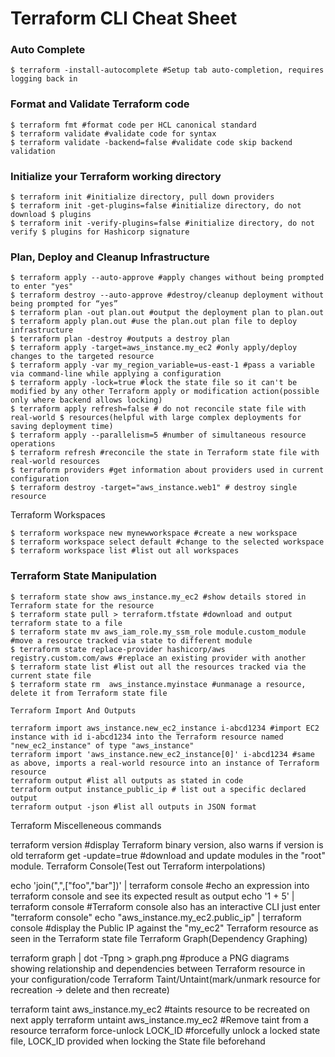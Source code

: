 # Terraform CLI Cheat Sheet

### Auto Complete
```
$ terraform -install-autocomplete #Setup tab auto-completion, requires logging back in
```

### Format and Validate Terraform code
```
$ terraform fmt #format code per HCL canonical standard
$ terraform validate #validate code for syntax
$ terraform validate -backend=false #validate code skip backend validation
```

### Initialize your Terraform working directory
```
$ terraform init #initialize directory, pull down providers
$ terraform init -get-plugins=false #initialize directory, do not download $ plugins
$ terraform init -verify-plugins=false #initialize directory, do not verify $ plugins for Hashicorp signature
```

### Plan, Deploy and Cleanup Infrastructure
```
$ terraform apply --auto-approve #apply changes without being prompted to enter "yes"
$ terraform destroy --auto-approve #destroy/cleanup deployment without being prompted for “yes”
$ terraform plan -out plan.out #output the deployment plan to plan.out
$ terraform apply plan.out #use the plan.out plan file to deploy infrastructure
$ terraform plan -destroy #outputs a destroy plan
$ terraform apply -target=aws_instance.my_ec2 #only apply/deploy changes to the targeted resource
$ terraform apply -var my_region_variable=us-east-1 #pass a variable via command-line while applying a configuration
$ terraform apply -lock=true #lock the state file so it can't be modified by any other Terraform apply or modification action(possible only where backend allows locking)
$ terraform apply refresh=false # do not reconcile state file with real-world $ resources(helpful with large complex deployments for saving deployment time)
$ terraform apply --parallelism=5 #number of simultaneous resource operations
$ terraform refresh #reconcile the state in Terraform state file with real-world resources
$ terraform providers #get information about providers used in current configuration
$ terraform destroy -target="aws_instance.web1" # destroy single resource
```

Terraform Workspaces
```
$ terraform workspace new mynewworkspace #create a new workspace
$ terraform workspace select default #change to the selected workspace
$ terraform workspace list #list out all workspaces
```

### Terraform State Manipulation
```
$ terraform state show aws_instance.my_ec2 #show details stored in Terraform state for the resource
$ terraform state pull > terraform.tfstate #download and output terraform state to a file
$ terraform state mv aws_iam_role.my_ssm_role module.custom_module #move a resource tracked via state to different module
$ terraform state replace-provider hashicorp/aws registry.custom.com/aws #replace an existing provider with another
$ terraform state list #list out all the resources tracked via the current state file
$ terraform state rm  aws_instance.myinstace #unmanage a resource, delete it from Terraform state file

Terraform Import And Outputs

terraform import aws_instance.new_ec2_instance i-abcd1234 #import EC2 instance with id i-abcd1234 into the Terraform resource named "new_ec2_instance" of type "aws_instance"
terraform import 'aws_instance.new_ec2_instance[0]' i-abcd1234 #same as above, imports a real-world resource into an instance of Terraform resource
terraform output #list all outputs as stated in code
terraform output instance_public_ip # list out a specific declared output
terraform output -json #list all outputs in JSON format
```

Terraform Miscelleneous commands

terraform version #display Terraform binary version, also warns if version is old
terraform get -update=true #download and update modules in the "root" module.
Terraform Console(Test out Terraform interpolations)

echo 'join(",",["foo","bar"])' | terraform console #echo an expression into terraform console and see its expected result as output
echo '1 + 5' | terraform console #Terraform console also has an interactive CLI just enter "terraform console"
echo "aws_instance.my_ec2.public_ip" | terraform console #display the Public IP against the "my_ec2" Terraform resource as seen in the Terraform state file
Terraform Graph(Dependency Graphing)

terraform graph | dot -Tpng > graph.png #produce a PNG diagrams showing relationship and dependencies between Terraform resource in your configuration/code
Terraform Taint/Untaint(mark/unmark resource for recreation -> delete and then recreate)

terraform taint aws_instance.my_ec2 #taints resource to be recreated on next apply
terraform untaint aws_instance.my_ec2 #Remove taint from a resource
terraform force-unlock LOCK_ID #forcefully unlock a locked state file, LOCK_ID provided when locking the State file beforehand